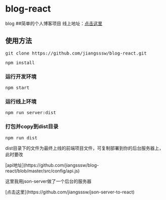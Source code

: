 # blog-react
blog
##简单的个人博客项目
线上地址：[点击这里](http://www.wangjiang1996.applinzi.com/)
<h2>使用方法</h2>
<pre>git clone https://github.com/jiangsssw/blog-react.git</pre>
<pre>npm install</pre>
<h3>运行开发环境</h3>
<pre>npm start</pre>
<h3>运行线上环境</h3>
<pre>npm run server:dist</pre>
<h3>打包并copy到dist目录</h3>
<pre>npm run dist</pre>
<p>dist目录下的文件为最终上线的前端项目文件，可复制部署到你的后台服务器上，此时要改</p>[api地址](https://github.com/jiangsssw/blog-react/blob/master/src/config/api.js)
<br/>
<p>这里我用json-server做了一个后台的服务器</p>[点击这里](https://github.com/jiangsssw/json-server-to-react)
